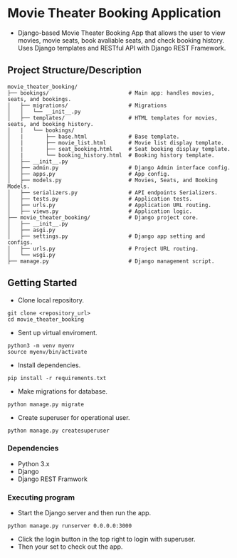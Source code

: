 
# Movie Theater Booking Application

* Django-based Movie Theater Booking App that allows the user to view movies, movie seats, book avaliable seats, and check booking history. Uses Django templates and RESTful API with Django REST Framework.


## Project Structure/Description

```
movie_theater_booking/
├── bookings/                         # Main app: handles movies, seats, and bookings.
│   ├── migrations/                   # Migrations
│   │   └── __init__.py
│   ├── templates/                    # HTML templates for movies, seats, and booking history.
│   |   └── bookings/
│   |       ├── base.html             # Base template.
│   |       ├── movie_list.html       # Movie list display template.
│   |       ├── seat_booking.html     # Seat booking display template.
│   |       └── booking_history.html  # Booking history template.
│   ├── __init__.py
│   ├── admin.py                      # Django Admin interface config.
│   ├── apps.py                       # App config.
│   ├── models.py                     # Movies, Seats, and Booking Models.
│   ├── serializers.py                # API endpoints Serializers.
│   ├── tests.py                      # Application tests. 
│   ├── urls.py                       # Application URL routing.
│   ├── views.py                      # Application logic.
├── movie_theater_booking/            # Django project core.
│   ├── __init__.py
│   ├── asgi.py
│   ├── settings.py                   # Django app setting and configs.
│   ├── urls.py                       # Project URL routing.
│   └── wsgi.py
├── manage.py                         # Django management script.
```

## Getting Started

* Clone local repository.
```
git clone <repository_url>
cd movie_theater_booking
```
* Sent up virtual enviroment.
```
python3 -m venv myenv
source myenv/bin/activate
```
* Install dependencies.
```
pip install -r requirements.txt
```
* Make migrations for database.
```
python manage.py migrate
```
* Create superuser for operational user.
```
python manage.py createsuperuser
```

### Dependencies

* Python 3.x
* Django
* Django REST Framwork

### Executing program

* Start the Django server and then run the app.
```
python manage.py runserver 0.0.0.0:3000
```
* Click the login button in the top right to login with superuser.
* Then your set to check out the app.
